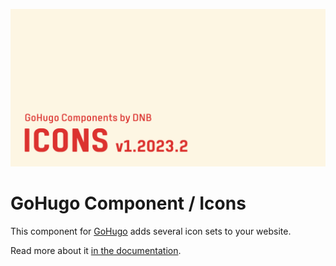 ![](../../documentation/hugo-icons/header-card.png)

# GoHugo Component / Icons

This component for [GoHugo](https://gohugo.io/) adds several icon sets to your website.

Read more about it [in the documentation](https://kollitsch.dev/components/hugo-icons/).
